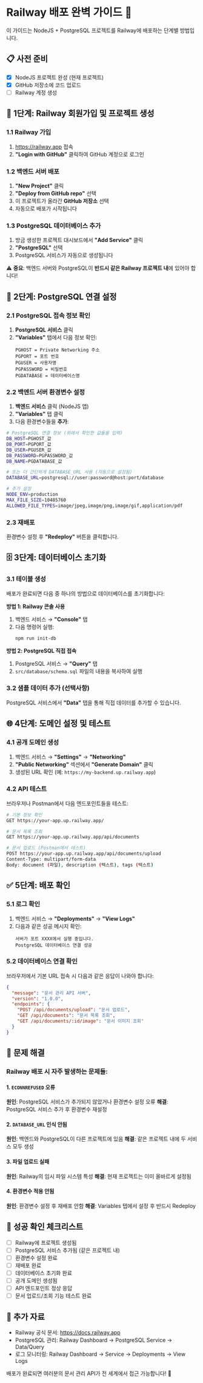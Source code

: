 # Railway 배포 완벽 가이드 🚀

이 가이드는 NodeJS + PostgreSQL 프로젝트를 Railway에 배포하는 단계별 방법입니다.

## 📋 사전 준비

- [x] NodeJS 프로젝트 완성 (현재 프로젝트)
- [x] GitHub 저장소에 코드 업로드
- [ ] Railway 계정 생성

## 🚀 1단계: Railway 회원가입 및 프로젝트 생성

### 1.1 Railway 가입
1. https://railway.app 접속
2. **"Login with GitHub"** 클릭하여 GitHub 계정으로 로그인

### 1.2 백엔드 서버 배포
1. **"New Project"** 클릭
2. **"Deploy from GitHub repo"** 선택
3. 이 프로젝트가 올라간 **GitHub 저장소** 선택
4. 자동으로 배포가 시작됩니다

### 1.3 PostgreSQL 데이터베이스 추가
1. 방금 생성한 프로젝트 대시보드에서 **"Add Service"** 클릭
2. **"PostgreSQL"** 선택
3. PostgreSQL 서비스가 자동으로 생성됩니다

⚠️ **중요**: 백엔드 서버와 PostgreSQL이 **반드시 같은 Railway 프로젝트 내**에 있어야 합니다!

## 🔧 2단계: PostgreSQL 연결 설정

### 2.1 PostgreSQL 접속 정보 확인
1. **PostgreSQL 서비스** 클릭
2. **"Variables"** 탭에서 다음 정보 확인:
   ```
   PGHOST = Private Networking 주소
   PGPORT = 포트 번호
   PGUSER = 사용자명  
   PGPASSWORD = 비밀번호
   PGDATABASE = 데이터베이스명
   ```

### 2.2 백엔드 서버 환경변수 설정
1. **백엔드 서비스** 클릭 (NodeJS 앱)
2. **"Variables"** 탭 클릭
3. 다음 환경변수들을 **추가**:

```bash
# PostgreSQL 연결 정보 (위에서 확인한 값들을 입력)
DB_HOST=PGHOST_값
DB_PORT=PGPORT_값  
DB_USER=PGUSER_값
DB_PASSWORD=PGPASSWORD_값
DB_NAME=PGDATABASE_값

# 또는 더 간단하게 DATABASE_URL 사용 (자동으로 설정됨)
DATABASE_URL=postgresql://user:password@host:port/database

# 추가 설정
NODE_ENV=production
MAX_FILE_SIZE=10485760
ALLOWED_FILE_TYPES=image/jpeg,image/png,image/gif,application/pdf
```

### 2.3 재배포
환경변수 설정 후 **"Redeploy"** 버튼을 클릭합니다.

## 🗄️ 3단계: 데이터베이스 초기화

### 3.1 테이블 생성
배포가 완료되면 다음 중 하나의 방법으로 데이터베이스를 초기화합니다:

**방법 1: Railway 콘솔 사용**
1. 백엔드 서비스 → **"Console"** 탭
2. 다음 명령어 실행:
   ```bash
   npm run init-db
   ```

**방법 2: PostgreSQL 직접 접속**
1. PostgreSQL 서비스 → **"Query"** 탭
2. `src/database/schema.sql` 파일의 내용을 복사하여 실행

### 3.2 샘플 데이터 추가 (선택사항)
PostgreSQL 서비스에서 **"Data"** 탭을 통해 직접 데이터를 추가할 수 있습니다.

## 🌐 4단계: 도메인 설정 및 테스트

### 4.1 공개 도메인 생성
1. 백엔드 서비스 → **"Settings"** → **"Networking"**
2. **"Public Networking"** 섹션에서 **"Generate Domain"** 클릭
3. 생성된 URL 확인 (예: `https://my-backend.up.railway.app`)

### 4.2 API 테스트
브라우저나 Postman에서 다음 엔드포인트들을 테스트:

```bash
# 기본 정보 확인
GET https://your-app.up.railway.app/

# 문서 목록 조회
GET https://your-app.up.railway.app/api/documents

# 문서 업로드 (Postman에서 테스트)
POST https://your-app.up.railway.app/api/documents/upload
Content-Type: multipart/form-data
Body: document (파일), description (텍스트), tags (텍스트)
```

## ✅ 5단계: 배포 확인

### 5.1 로그 확인
1. 백엔드 서비스 → **"Deployments"** → **"View Logs"**
2. 다음과 같은 성공 메시지 확인:
   ```
   서버가 포트 XXXX에서 실행 중입니다.
   PostgreSQL 데이터베이스 연결 성공
   ```

### 5.2 데이터베이스 연결 확인
브라우저에서 기본 URL 접속 시 다음과 같은 응답이 나와야 합니다:
```json
{
  "message": "문서 관리 API 서버",
  "version": "1.0.0",
  "endpoints": {
    "POST /api/documents/upload": "문서 업로드",
    "GET /api/documents": "문서 목록 조회",
    "GET /api/documents/:id/image": "문서 이미지 조회"
  }
}
```

## 🚨 문제 해결

### Railway 배포 시 자주 발생하는 문제들:

#### 1. `ECONNREFUSED` 오류
**원인**: PostgreSQL 서비스가 추가되지 않았거나 환경변수 설정 오류
**해결**: PostgreSQL 서비스 추가 후 환경변수 재설정

#### 2. `DATABASE_URL` 인식 안됨
**원인**: 백엔드와 PostgreSQL이 다른 프로젝트에 있음
**해결**: 같은 프로젝트 내에 두 서비스 모두 생성

#### 3. 파일 업로드 실패
**원인**: Railway의 임시 파일 시스템 특성
**해결**: 현재 프로젝트는 이미 올바르게 설정됨

#### 4. 환경변수 적용 안됨
**원인**: 환경변수 설정 후 재배포 안함
**해결**: Variables 탭에서 설정 후 반드시 Redeploy

## 🎯 성공 확인 체크리스트

- [ ] Railway에 프로젝트 생성됨
- [ ] PostgreSQL 서비스 추가됨 (같은 프로젝트 내)
- [ ] 환경변수 설정 완료
- [ ] 재배포 완료
- [ ] 데이터베이스 초기화 완료
- [ ] 공개 도메인 생성됨
- [ ] API 엔드포인트 정상 응답
- [ ] 문서 업로드/조회 기능 테스트 완료

## 🔗 추가 자료

- Railway 공식 문서: https://docs.railway.app
- PostgreSQL 관리: Railway Dashboard → PostgreSQL Service → Data/Query
- 로그 모니터링: Railway Dashboard → Service → Deployments → View Logs

배포가 완료되면 여러분의 문서 관리 API가 전 세계에서 접근 가능합니다! 🌟
